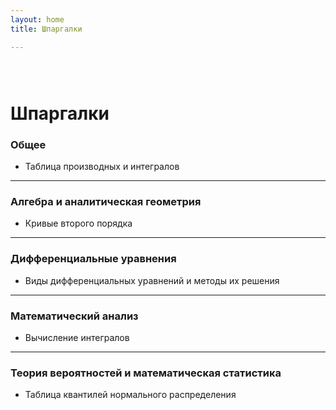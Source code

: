 ```yaml
---
layout: home
title: Шпаргалки

---
```


<div style="padding: .875rem;"></div>

# Шпаргалки

### Общее

* Таблица производных и интегралов

---

### Алгебра и аналитическая геометрия

* Кривые второго порядка

---

### Дифференциальные уравнения

* Виды дифференциальных уравнений и методы их решения

---

### Математический анализ

* Вычисление интегралов

---

### Теория вероятностей и математическая статистика

* Таблица квантилей нормального распределения